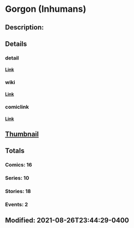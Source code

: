 # Gorgon (Inhumans)
## Description: 
## Details
### detail
#### [Link](http://marvel.com/comics/characters/1012610/gorgon_inhumans?utm_campaign=apiRef&utm_source=225578a89fc76f3d20fbffda5d17a88d)
### wiki
#### [Link](http://marvel.com/universe/Gorgon_(Inhuman)?utm_campaign=apiRef&utm_source=225578a89fc76f3d20fbffda5d17a88d)
### comiclink
#### [Link](http://marvel.com/comics/characters/1012610/gorgon_inhumans?utm_campaign=apiRef&utm_source=225578a89fc76f3d20fbffda5d17a88d)
## [Thumbnail](http://i.annihil.us/u/prod/marvel/i/mg/4/20/4ce5a99149843.jpg)
## Totals
### Comics: 16
### Series: 10
### Stories: 18
### Events: 2
## Modified: 2021-08-26T23:44:29-0400